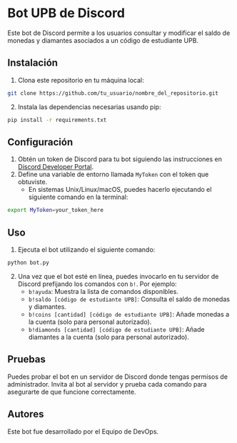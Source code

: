 # Bot UPB de Discord

Este bot de Discord permite a los usuarios consultar y modificar el saldo de monedas y diamantes asociados a un código de estudiante UPB.

## Instalación

1. Clona este repositorio en tu máquina local:

```bash
git clone https://github.com/tu_usuario/nombre_del_repositorio.git
```

2. Instala las dependencias necesarias usando pip:

```bash
pip install -r requirements.txt
```

## Configuración

1. Obtén un token de Discord para tu bot siguiendo las instrucciones en [Discord Developer Portal](https://discord.com/developers/applications).
2. Define una variable de entorno llamada `MyToken` con el token que obtuviste.
   - En sistemas Unix/Linux/macOS, puedes hacerlo ejecutando el siguiente comando en la terminal:

```bash
export MyToken=your_token_here
```

## Uso

1. Ejecuta el bot utilizando el siguiente comando:

```bash
python bot.py
```

2. Una vez que el bot esté en línea, puedes invocarlo en tu servidor de Discord prefijando los comandos con `b!`. Por ejemplo:
   - `b!ayuda`: Muestra la lista de comandos disponibles.
   - `b!saldo [código de estudiante UPB]`: Consulta el saldo de monedas y diamantes.
   - `b!coins [cantidad] [código de estudiante UPB]`: Añade monedas a la cuenta (solo para personal autorizado).
   - `b!diamonds [cantidad] [código de estudiante UPB]`: Añade diamantes a la cuenta (solo para personal autorizado).

## Pruebas

Puedes probar el bot en un servidor de Discord donde tengas permisos de administrador. Invita al bot al servidor y prueba cada comando para asegurarte de que funcione correctamente.

## Autores

Este bot fue desarrollado por el Equipo de DevOps.
```
